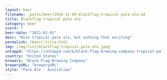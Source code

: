 ```yaml
---
layout: beer
filename: _posts/beer/2016-11-09-blackflag-tropical-pale-ale.md
title: Blackflag tropical pale ale
category: beer
score: 7
beer-date: "2021-01-01"
desc: "Nice tropical pale ale, but nothing that exciting"
permalink: /beer/:title.html
img: /img/list/blackflag-tropical-pale-ale.jpeg
untappd: "https://untappd.com/b/black-flag-brewing-company-tropical-pale-ale/4074707"
country: "United States"
brewery: "Black Flag Brewing Company"
breweryURL: "breweryURL"
style: "Pale Ale - Australian"
---
```

